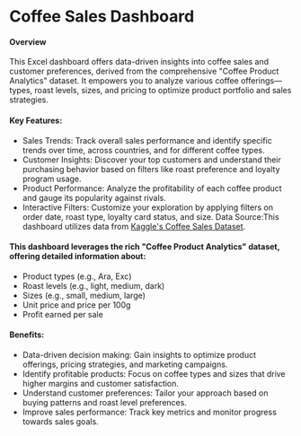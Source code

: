 # Coffee Sales Dashboard
#### Overview

This Excel dashboard offers data-driven insights into coffee sales and customer preferences, derived from the comprehensive "Coffee Product Analytics" dataset. It empowers you to analyze various coffee offerings—types, roast levels, sizes, and pricing to optimize product portfolio and sales strategies.

#### Key Features:
- Sales Trends: Track overall sales performance and identify specific trends over time, across countries, and for different coffee types.
- Customer Insights: Discover your top customers and understand their purchasing behavior based on filters like roast preference and loyalty program usage.
- Product Performance: Analyze the profitability of each coffee product and gauge its popularity against rivals.
- Interactive Filters: Customize your exploration by applying filters on order date, roast type, loyalty card status, and size.
Data Source:This dashboard utilizes data from [Kaggle's Coffee Sales Dataset](https://www.kaggle.com/datasets/mohammadkaiftahir/coffee-orders-data).


#### This dashboard leverages the rich "Coffee Product Analytics" dataset, offering detailed information about:
- Product types (e.g., Ara, Exc)
- Roast levels (e.g., light, medium, dark)
- Sizes (e.g., small, medium, large)
- Unit price and price per 100g
- Profit earned per sale

#### Benefits:

- Data-driven decision making: Gain insights to optimize product offerings, pricing strategies, and marketing campaigns.
- Identify profitable products: Focus on coffee types and sizes that drive higher margins and customer satisfaction.
- Understand customer preferences: Tailor your approach based on buying patterns and roast level preferences.
- Improve sales performance: Track key metrics and monitor progress towards sales goals.

